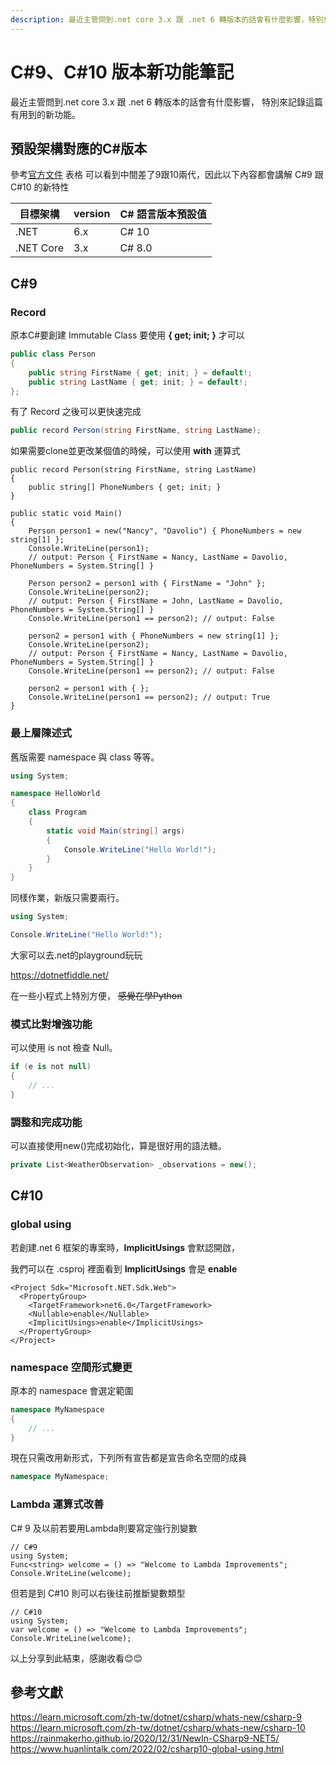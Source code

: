 ```yaml
---
description: 最近主管問到.net core 3.x 跟 .net 6 轉版本的話會有什麼影響，特別來記錄這篇有用到的新功能。
---
```


# C#9、C#10 版本新功能筆記

最近主管問到.net core 3.x 跟 .net 6 轉版本的話會有什麼影響，
特別來記錄這篇有用到的新功能。

## 預設架構對應的C#版本

參考[官方文件](https://learn.microsoft.com/zh-tw/dotnet/csharp/language-reference/configure-language-version) 表格
可以看到中間差了9跟10兩代，因此以下內容都會講解 C#9 跟 C#10 的新特性

|  目標架構   | version  | C# 語言版本預設值  |
|  ----  | ----  | ----  |
| .NET   | 6.x   | C# 10 |
| .NET Core  | 3.x | C# 8.0 |

## C#9

### Record

原本C#要創建 Immutable Class 要使用 **{ get; init; }** 才可以

```csharp
public class Person
{
    public string FirstName { get; init; } = default!;
    public string LastName { get; init; } = default!;
};
```

有了 Record 之後可以更快速完成

```csharp
public record Person(string FirstName, string LastName);
```

如果需要clone並更改某個值的時候，可以使用 **with** 運算式

```csharp{12,17,22}
public record Person(string FirstName, string LastName)
{
    public string[] PhoneNumbers { get; init; }
}

public static void Main()
{
    Person person1 = new("Nancy", "Davolio") { PhoneNumbers = new string[1] };
    Console.WriteLine(person1);
    // output: Person { FirstName = Nancy, LastName = Davolio, PhoneNumbers = System.String[] }

    Person person2 = person1 with { FirstName = "John" };
    Console.WriteLine(person2);
    // output: Person { FirstName = John, LastName = Davolio, PhoneNumbers = System.String[] }
    Console.WriteLine(person1 == person2); // output: False

    person2 = person1 with { PhoneNumbers = new string[1] };
    Console.WriteLine(person2);
    // output: Person { FirstName = Nancy, LastName = Davolio, PhoneNumbers = System.String[] }
    Console.WriteLine(person1 == person2); // output: False

    person2 = person1 with { };
    Console.WriteLine(person1 == person2); // output: True
}
```

### 最上層陳述式

舊版需要 namespace 與 class 等等。
```csharp
using System;

namespace HelloWorld
{
    class Program
    {
        static void Main(string[] args)
        {
            Console.WriteLine("Hello World!");
        }
    }
}
```
同樣作業，新版只需要兩行。
```csharp
using System;

Console.WriteLine("Hello World!");
```
大家可以去.net的playground玩玩

<https://dotnetfiddle.net/>

在一些小程式上特別方便，
~~感覺在學Python~~

### 模式比對增強功能

可以使用 is not 檢查 Null。

```csharp
if (e is not null)
{
    // ...
}
```

### 調整和完成功能

可以直接使用new()完成初始化，算是很好用的語法糖。

```csharp
private List<WeatherObservation> _observations = new();
```
## C#10

### global using

若創建.net 6 框架的專案時，**ImplicitUsings** 會默認開啟，

我們可以在 .csproj 裡面看到 **ImplicitUsings** 會是 **enable**
```{5}
<Project Sdk="Microsoft.NET.Sdk.Web">
  <PropertyGroup>
    <TargetFramework>net6.0</TargetFramework>
    <Nullable>enable</Nullable>
    <ImplicitUsings>enable</ImplicitUsings>
  </PropertyGroup>
</Project>
```
### namespace 空間形式變更

原本的 namespace 會選定範圍
```csharp
namespace MyNamespace
{
    // ...
}
```
現在只需改用新形式，下列所有宣告都是宣告命名空間的成員
```csharp
namespace MyNamespace;
```
### Lambda 運算式改善

C# 9 及以前若要用Lambda則要寫定強行別變數

```csharp{3}
// C#9
using System;
Func<string> welcome = () => "Welcome to Lambda Improvements";
Console.WriteLine(welcome);
```

但若是到 C#10 則可以右後往前推斷變數類型 

```csharp{3}
// C#10
using System;
var welcome = () => "Welcome to Lambda Improvements";
Console.WriteLine(welcome);
```

以上分享到此結束，感謝收看😊😊

## 參考文獻

<https://learn.microsoft.com/zh-tw/dotnet/csharp/whats-new/csharp-9>
<https://learn.microsoft.com/zh-tw/dotnet/csharp/whats-new/csharp-10>
<https://rainmakerho.github.io/2020/12/31/NewIn-CSharp9-NET5/>
<https://www.huanlintalk.com/2022/02/csharp10-global-using.html>